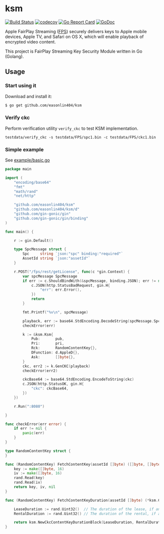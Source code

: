 # ksm

[![Build Status](https://travis-ci.org/easonlin404/ksm.svg)](https://travis-ci.org/easonlin404/ksm)
[![codecov](https://codecov.io/gh/easonlin404/ksm/branch/master/graph/badge.svg)](https://codecov.io/gh/easonlin404/ksm)
[![Go Report Card](https://goreportcard.com/badge/github.com/easonlin404/ksm)](https://goreportcard.com/report/github.com/easonlin404/ksm)
[![GoDoc](https://godoc.org/github.com/easonlin404/ksm?status.svg)](https://godoc.org/github.com/easonlin404/ksm)


Apple FairPlay Streaming ([FPS](https://developer.apple.com/streaming/fps/)) securely delivers keys to Apple mobile devices, Apple TV, and Safari on OS X, which will enable playback of encrypted video content. 

This project is FairPlay Streaming Key Security Module written in Go (Golang).

## Usage

### Start using it

Download and install it:

```bash
$ go get github.com/easonlin404/ksm
```

### Verify ckc
Perform verification utility `verify_ckc` to test KSM implementation.
```
testdata/verify_ckc -s testdata/FPS/spc1.bin -c testdata/FPS/ckc1.bin
```

### Simple example

See [example/basic.go](example/basic.go)

```go
package main

import (
	"encoding/base64"
	"fmt"
	"math/rand"
	"net/http"

	"github.com/easonlin404/ksm"
	"github.com/easonlin404/ksm/d"
	"github.com/gin-gonic/gin"
	"github.com/gin-gonic/gin/binding"
)

func main() {

	r := gin.Default()

	type SpcMessage struct {
		Spc     string `json:"spc" binding:"required"`
		AssetId string `json:"assetId"`
	}

	r.POST("/fps/rest/getLicense", func(c *gin.Context) {
		var spcMessage SpcMessage
		if err := c.ShouldBindWith(&spcMessage, binding.JSON); err != nil {
			c.JSON(http.StatusBadRequest, gin.H{
				"err": err.Error(),
			})
			return
		}

		fmt.Printf("%v\n", spcMessage)

		playback, err := base64.StdEncoding.DecodeString(spcMessage.Spc)
		checkError(err)

		k := &ksm.Ksm{
			Pub:       pub,
			Pri:       pri,
			Rck:       RandomContentKey{},
			DFunction: d.AppleD{},
			Ask:       []byte{},
		}
		ckc, err2 := k.GenCKC(playback)
		checkError(err2)

		ckcBase64 := base64.StdEncoding.EncodeToString(ckc)
		c.JSON(http.StatusOK, gin.H{
			"ckc": ckcBase64,
		})
	})

	r.Run(":8080")

}

func checkError(err error) {
	if err != nil {
		panic(err)
	}
}

type RandomContentKey struct {
}

func (RandomContentKey) FetchContentKey(assetId []byte) ([]byte, []byte, error) {
	key := make([]byte, 16)
	iv := make([]byte, 16)
	rand.Read(key)
	rand.Read(iv)
	return key, iv, nil
}

func (RandomContentKey) FetchContentKeyDuration(assetId []byte) (*ksm.CkcContentKeyDurationBlock, error) {

	LeaseDuration := rand.Uint32()  // The duration of the lease, if any, in seconds.
	RentalDuration := rand.Uint32() // The duration of the rental, if any, in seconds.

	return ksm.NewCkcContentKeyDurationBlock(LeaseDuration, RentalDuration), nil
}
